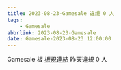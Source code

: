 ```yaml
---
title: 2023-08-23-Gamesale 違規 0 人
tags:
    - Gamesale
abbrlink: 2023-08-23-Gamesale
date: Gamesale-2023-08-23 12:00:00
---
```

Gamesale 板 [板規連結](https://www.ptt.cc/bbs/Gossiping/M.1637425085.A.07D.html)
昨天違規 0 人
